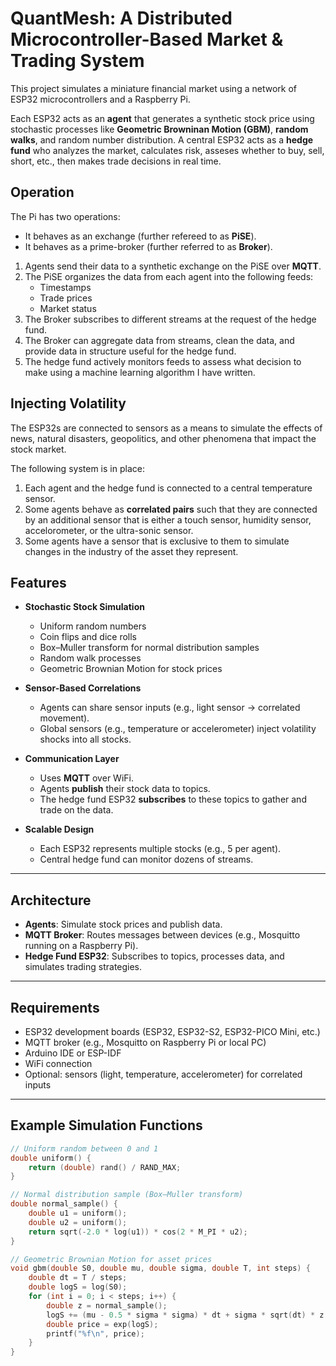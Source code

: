 # QuantMesh: A Distributed Microcontroller-Based Market & Trading System
 
This project simulates a miniature financial market using a network of ESP32 microcontrollers and a Raspberry Pi.

Each ESP32 acts as an **agent** that generates a synthetic stock price using stochastic processes like **Geometric Browninan Motion (GBM)**, **random walks**, and random number distribution.
A central ESP32 acts as a **hedge fund** who analyzes the market, calculates risk, asseses whether to buy, sell, short, etc., then makes trade decisions in real time.

## Operation

The Pi has two operations:
- It behaves as an exchange (further refereed to as **PiSE**).
- It behaves as a prime-broker (further referred to as **Broker**).

1. Agents send their data to a synthetic exchange on the PiSE over **MQTT**.
2. The PiSE organizes the data from each agent into the following feeds:
    - Timestamps 
    - Trade prices 
    - Market status
3. The Broker subscribes to different streams at the request of the hedge fund.
4. The Broker can aggregate data from streams, clean the data, and provide data in structure useful for the hedge fund.
5. The hedge fund actively monitors feeds to assess what decision to make using a machine learning algorithm I have written.

## Injecting Volatility

The ESP32s are connected to sensors as a means to simulate the effects of news, natural disasters, geopolitics, and other phenomena that impact the stock market.

The following system is in place:
1. Each agent and the hedge fund is connected to a central temperature sensor.
2. Some agents behave as **correlated pairs** such that they are connected by an additional sensor that is either a touch sensor, humidity sensor, accelorometer, or the ultra-sonic sensor.
3. Some agents have a sensor that is exclusive to them to simulate changes in the industry of the asset they represent.

## Features

- **Stochastic Stock Simulation**
  - Uniform random numbers
  - Coin flips and dice rolls
  - Box–Muller transform for normal distribution samples
  - Random walk processes
  - Geometric Brownian Motion for stock prices

- **Sensor-Based Correlations**
  - Agents can share sensor inputs (e.g., light sensor → correlated movement).
  - Global sensors (e.g., temperature or accelerometer) inject volatility shocks into all stocks.

- **Communication Layer**
  - Uses **MQTT** over WiFi.
  - Agents **publish** their stock data to topics.
  - The hedge fund ESP32 **subscribes** to these topics to gather and trade on the data.

- **Scalable Design**
  - Each ESP32 represents multiple stocks (e.g., 5 per agent).
  - Central hedge fund can monitor dozens of streams.

---

## Architecture

- **Agents**: Simulate stock prices and publish data.  
- **MQTT Broker**: Routes messages between devices (e.g., Mosquitto running on a Raspberry Pi).  
- **Hedge Fund ESP32**: Subscribes to topics, processes data, and simulates trading strategies.

---

## Requirements

- ESP32 development boards (ESP32, ESP32-S2, ESP32-PICO Mini, etc.)
- MQTT broker (e.g., Mosquitto on Raspberry Pi or local PC)
- Arduino IDE or ESP-IDF
- WiFi connection
- Optional: sensors (light, temperature, accelerometer) for correlated inputs

---

## Example Simulation Functions

```c
// Uniform random between 0 and 1
double uniform() {
    return (double) rand() / RAND_MAX;
}

// Normal distribution sample (Box–Muller transform)
double normal_sample() {
    double u1 = uniform();
    double u2 = uniform();
    return sqrt(-2.0 * log(u1)) * cos(2 * M_PI * u2);
}

// Geometric Brownian Motion for asset prices
void gbm(double S0, double mu, double sigma, double T, int steps) {
    double dt = T / steps;
    double logS = log(S0);
    for (int i = 0; i < steps; i++) {
        double z = normal_sample();
        logS += (mu - 0.5 * sigma * sigma) * dt + sigma * sqrt(dt) * z;
        double price = exp(logS);
        printf("%f\n", price);
    }
}
```